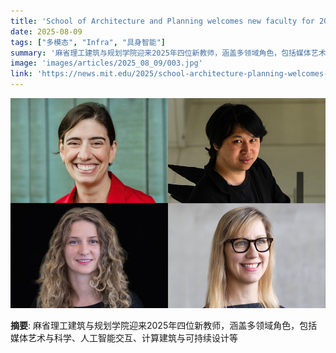 ```yaml
---
title: 'School of Architecture and Planning welcomes new faculty for 2025'
date: 2025-08-09
tags: ["多模态", "Infra", "具身智能"]
summary: '麻省理工建筑与规划学院迎来2025年四位新教师，涵盖多领域角色，包括媒体艺术与科学、人工智能交互、计算建筑与可持续设计等'
image: 'images/articles/2025_08_09/003.jpg'
link: 'https://news.mit.edu/2025/school-architecture-planning-welcomes-new-faculty-0806'
---
```

![School of Architecture and Planning welcomes new faculty for 2025](images/articles/2025_08_09/003.jpg)

**摘要**: 麻省理工建筑与规划学院迎来2025年四位新教师，涵盖多领域角色，包括媒体艺术与科学、人工智能交互、计算建筑与可持续设计等
